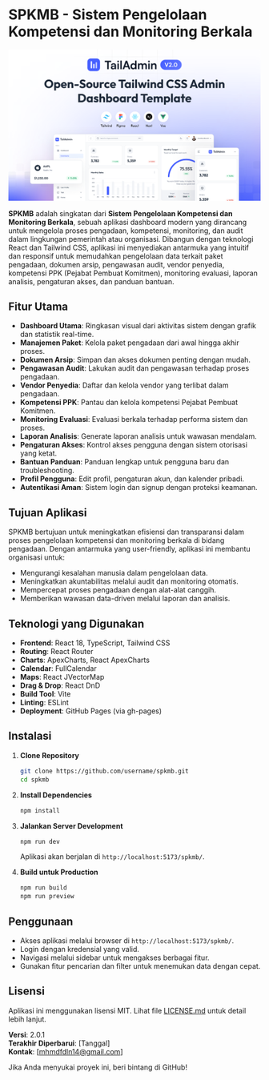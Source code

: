 # SPKMB - Sistem Pengelolaan Kompetensi dan Monitoring Berkala

![Banner](banner.png)

**SPKMB** adalah singkatan dari **Sistem Pengelolaan Kompetensi dan Monitoring Berkala**, sebuah aplikasi dashboard modern yang dirancang untuk mengelola proses pengadaan, kompetensi, monitoring, dan audit dalam lingkungan pemerintah atau organisasi. Dibangun dengan teknologi React dan Tailwind CSS, aplikasi ini menyediakan antarmuka yang intuitif dan responsif untuk memudahkan pengelolaan data terkait paket pengadaan, dokumen arsip, pengawasan audit, vendor penyedia, kompetensi PPK (Pejabat Pembuat Komitmen), monitoring evaluasi, laporan analisis, pengaturan akses, dan panduan bantuan.

## Fitur Utama

- **Dashboard Utama**: Ringkasan visual dari aktivitas sistem dengan grafik dan statistik real-time.
- **Manajemen Paket**: Kelola paket pengadaan dari awal hingga akhir proses.
- **Dokumen Arsip**: Simpan dan akses dokumen penting dengan mudah.
- **Pengawasan Audit**: Lakukan audit dan pengawasan terhadap proses pengadaan.
- **Vendor Penyedia**: Daftar dan kelola vendor yang terlibat dalam pengadaan.
- **Kompetensi PPK**: Pantau dan kelola kompetensi Pejabat Pembuat Komitmen.
- **Monitoring Evaluasi**: Evaluasi berkala terhadap performa sistem dan proses.
- **Laporan Analisis**: Generate laporan analisis untuk wawasan mendalam.
- **Pengaturan Akses**: Kontrol akses pengguna dengan sistem otorisasi yang ketat.
- **Bantuan Panduan**: Panduan lengkap untuk pengguna baru dan troubleshooting.
- **Profil Pengguna**: Edit profil, pengaturan akun, dan kalender pribadi.
- **Autentikasi Aman**: Sistem login dan signup dengan proteksi keamanan.

## Tujuan Aplikasi

SPKMB bertujuan untuk meningkatkan efisiensi dan transparansi dalam proses pengelolaan kompetensi dan monitoring berkala di bidang pengadaan. Dengan antarmuka yang user-friendly, aplikasi ini membantu organisasi untuk:
- Mengurangi kesalahan manusia dalam pengelolaan data.
- Meningkatkan akuntabilitas melalui audit dan monitoring otomatis.
- Mempercepat proses pengadaan dengan alat-alat canggih.
- Memberikan wawasan data-driven melalui laporan dan analisis.

## Teknologi yang Digunakan

- **Frontend**: React 18, TypeScript, Tailwind CSS
- **Routing**: React Router
- **Charts**: ApexCharts, React ApexCharts
- **Calendar**: FullCalendar
- **Maps**: React JVectorMap
- **Drag & Drop**: React DnD
- **Build Tool**: Vite
- **Linting**: ESLint
- **Deployment**: GitHub Pages (via gh-pages)

## Instalasi

1. **Clone Repository**
   ```bash
   git clone https://github.com/username/spkmb.git
   cd spkmb
   ```

2. **Install Dependencies**
   ```bash
   npm install
   ```

3. **Jalankan Server Development**
   ```bash
   npm run dev
   ```
   Aplikasi akan berjalan di `http://localhost:5173/spkmb/`.

4. **Build untuk Production**
   ```bash
   npm run build
   npm run preview
   ```

## Penggunaan

- Akses aplikasi melalui browser di `http://localhost:5173/spkmb/`.
- Login dengan kredensial yang valid.
- Navigasi melalui sidebar untuk mengakses berbagai fitur.
- Gunakan fitur pencarian dan filter untuk menemukan data dengan cepat.


## Lisensi

Aplikasi ini menggunakan lisensi MIT. Lihat file [LICENSE.md](LICENSE.md) untuk detail lebih lanjut.


**Versi**: 2.0.1  
**Terakhir Diperbarui**: [Tanggal]  
**Kontak**: [mhmdfdln14@gmail.com]

Jika Anda menyukai proyek ini, beri bintang di GitHub!
